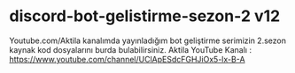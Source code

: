 # discord-bot-gelistirme-sezon-2 v12
Youtube.com/Aktila kanalımda yayınladığım bot geliştirme serimizin 2.sezon kaynak kod dosyalarını burda bulabilirsiniz.
Aktila YouTube Kanalı : https://www.youtube.com/channel/UClApESdcFGHJiOx5-lx-B-A
